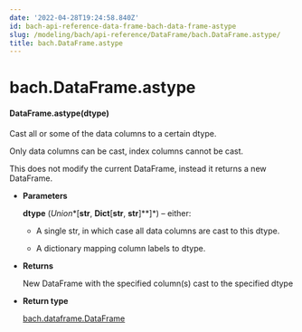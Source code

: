 ```yaml
---
date: '2022-04-28T19:24:58.840Z'
id: bach-api-reference-data-frame-bach-data-frame-astype
slug: /modeling/bach/api-reference/DataFrame/bach.DataFrame.astype/
title: bach.DataFrame.astype
---
```


# bach.DataFrame.astype


#### DataFrame.astype(dtype)
Cast all or some of the data columns to a certain dtype.

Only data columns can be cast, index columns cannot be cast.

This does not modify the current DataFrame, instead it returns a new DataFrame.


* **Parameters**

    **dtype** (*Union**[**str**, **Dict**[**str**, **str**]**]*) – either:


    * A single str, in which case all data columns are cast to this dtype.


    * A dictionary mapping column labels to dtype.




* **Returns**

    New DataFrame with the specified column(s) cast to the specified dtype



* **Return type**

    [bach.dataframe.DataFrame](/docs/modeling/bach/api-reference/DataFrame/bach.DataFrame/#bach.DataFrame)


<!-- !! processed by numpydoc !! -->
